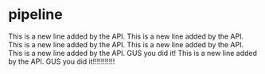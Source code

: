 # pipeline
This is a new line added by the API.
This is a new line added by the API.
This is a new line added by the API.
This is a new line added by the API.
This is a new line added by the API. GUS you did it!
This is a new line added by the API.
GUS you did it!!!!!!!!!!!